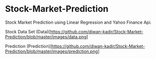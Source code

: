 # Stock-Market-Prediction
Stock Market Prediction using Linear Regression and Yahoo Finance Api.

Stock Data Set
(Data)[https://github.com/diwan-kadir/Stock-Market-Prediction/blob/master/images/data.png]

Prediction 
(Prediction)[https://github.com/diwan-kadir/Stock-Market-Prediction/blob/master/images/prediction.png]
